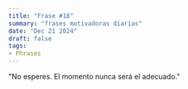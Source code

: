 ```yaml
---
title: "Frase #18"
summary: "frases motivadoras diarias"
date: "Dec 21 2024"
draft: false
tags:
- Phrases
---
```


"No esperes. El momento nunca será el adecuado."

